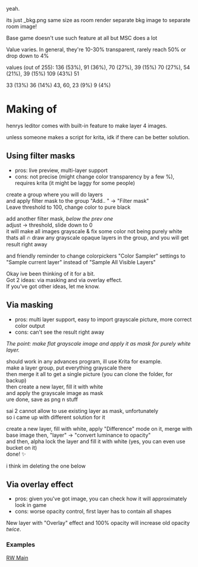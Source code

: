 yeah.

its just \_bkg.png
same size as room render
separate bkg image to separate room image!

Base game doesn't use such feature at all but MSC does a lot

Value varies. In general, they're 10-30% transparent, rarely reach 50% or drop down to 4%

values (out of 255):
136 (53%), 91 (36%), 70 (27%), 39 (15%)
70 (27%), 54 (21%), 39 (15%) 
109 (43%)
51

33 (13%)
36 (14%)
43, 60, 23 (9%)
9 (4%)
# Making of

henrys leditor comes with built-in feature to make layer 4 images.


unless someone makes a script for krita, idk if there can be better solution.
## Using filter masks
- pros: live preview, multi-layer support
- cons: not precise (might change color transparency by a few %), requires krita (it might be laggy for some people)

create a group where you will do layers  
and apply filter mask to the group "Add.. " -> "Filter mask"  
Leave threshold to 100, change color to pure black  

add another filter mask, *below the prev one*  
adjust -> threshold, slide down to 0  
it will make all images grayscale & fix some color not being purely white  
thats all 🔥 draw any grayscale opaque layers in the group, and you will get result right away

and friendly reminder to change colorpickers "Color Sampler" settings to "Sample current layer" instead of "Sample All Visible Layers"

Okay ive been thinking of it for a bit.  
Got 2 ideas: via masking and via overlay effect.  
If you've got other ideas, let me know.  
## Via masking
- pros: multi layer support, easy to import grayscale picture, more correct color output
- cons: can't see the result right away

*The point: make flat grayscale image and apply it as mask for purely white layer.*

should work in any advances program, ill use Krita for example.  
make a layer group, put everything grayscale there  
then merge it all to get a single picture (you can clone the folder, for backup)  
then create a new layer, fill it with white  
and apply the grayscale image as mask  
ure done, save as png n stuff  

sai 2 cannot allow to use existing layer as mask, unfortunately  
so i came up with different solution for it  

create a new layer, fill with white, apply "Difference" mode on it, merge with base image
then, "layer" -> "convert luminance to opacity"  
and then, alpha lock the layer and fill it with white (yes, you can even use bucket on it)  
done! ✨  

i think im deleting the one below
## Via overlay effect
- pros: given you've got image, you can check how it will approximately look in game
- cons: worse opacity control, first layer has to contain all shapes


New layer with "Overlay" effect and 100% opacity will increase old opacity *twice*.

### Examples  
[RW Main](https://discord.com/channels/1237826015829557400/1237912787959812148/1329229720663097465)

